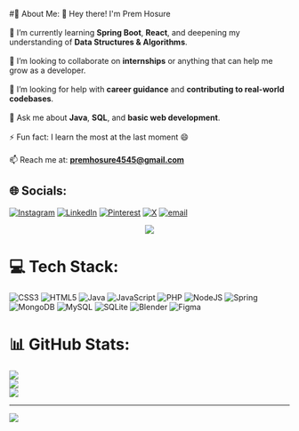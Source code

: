 #💫 About Me:
👋 Hey there! I'm Prem Hosure  <br><br>🌱 I’m currently learning **Spring Boot**, **React**, and deepening my understanding of **Data Structures & Algorithms**.  <br><br>👯 I’m looking to collaborate on **internships** or anything that can help me grow as a developer.  <br><br>🤝 I’m looking for help with **career guidance** and **contributing to real-world codebases**.  <br><br>💬 Ask me about **Java**, **SQL**, and **basic web development**.  <br><br>⚡ Fun fact: I learn the most at the last moment 😄  <br><br>📫 Reach me at: **premhosure4545@gmail.com**<br>


## 🌐 Socials:
[![Instagram](https://img.shields.io/badge/Instagram-%23E4405F.svg?logo=Instagram&logoColor=white)](https://instagram.com/prem_hosure) [![LinkedIn](https://img.shields.io/badge/LinkedIn-%230077B5.svg?logo=linkedin&logoColor=white)](https://linkedin.com/in/prem-hosure) [![Pinterest](https://img.shields.io/badge/Pinterest-%23E60023.svg?logo=Pinterest&logoColor=white)](https://pinterest.com/PremHosure45) [![X](https://img.shields.io/badge/X-black.svg?logo=X&logoColor=white)](https://x.com/@PremHosure) [![email](https://img.shields.io/badge/Email-D14836?logo=gmail&logoColor=white)](mailto:premhosure4545@gmail.com)

<div align="center">
  <img src="https://capsule-render.vercel.app/api?type=rect&color=gradient&text=🚀Boot-%20up%20Style&fontAlign=50&fontSize=30&height=100" />
</div>

# 💻 Tech Stack:
![CSS3](https://img.shields.io/badge/css3-%231572B6.svg?style=for-the-badge&logo=css3&logoColor=white) ![HTML5](https://img.shields.io/badge/html5-%23E34F26.svg?style=for-the-badge&logo=html5&logoColor=white) ![Java](https://img.shields.io/badge/java-%23ED8B00.svg?style=for-the-badge&logo=openjdk&logoColor=white) ![JavaScript](https://img.shields.io/badge/javascript-%23323330.svg?style=for-the-badge&logo=javascript&logoColor=%23F7DF1E) ![PHP](https://img.shields.io/badge/php-%23777BB4.svg?style=for-the-badge&logo=php&logoColor=white) ![NodeJS](https://img.shields.io/badge/node.js-6DA55F?style=for-the-badge&logo=node.js&logoColor=white) ![Spring](https://img.shields.io/badge/spring-%236DB33F.svg?style=for-the-badge&logo=spring&logoColor=white) ![MongoDB](https://img.shields.io/badge/MongoDB-%234ea94b.svg?style=for-the-badge&logo=mongodb&logoColor=white) ![MySQL](https://img.shields.io/badge/mysql-4479A1.svg?style=for-the-badge&logo=mysql&logoColor=white) ![SQLite](https://img.shields.io/badge/sqlite-%2307405e.svg?style=for-the-badge&logo=sqlite&logoColor=white) ![Blender](https://img.shields.io/badge/blender-%23F5792A.svg?style=for-the-badge&logo=blender&logoColor=white) ![Figma](https://img.shields.io/badge/figma-%23F24E1E.svg?style=for-the-badge&logo=figma&logoColor=white)

# 📊 GitHub Stats:
![](https://github-readme-stats.vercel.app/api?username=premhosure&theme=aura_dark&hide_border=false&include_all_commits=false&count_private=false)<br/>
![](https://nirzak-streak-stats.vercel.app/?user=premhosure&theme=aura_dark&hide_border=false)<br/>
![](https://github-readme-stats.vercel.app/api/top-langs/?username=premhosure&theme=aura_dark&hide_border=false&include_all_commits=false&count_private=false&layout=compact)

---
[![](https://visitcount.itsvg.in/api?id=premhosure&icon=0&color=0)](https://visitcount.itsvg.in)

<!-- Proudly created with GPRM ( https://gprm.itsvg.in ) -->
